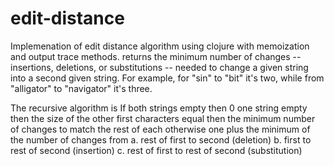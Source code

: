 # edit-distance
Implemenation of edit distance algorithm using clojure with memoization and output trace methods.
returns the minimum number of changes -- insertions, deletions, or substitutions -- needed to change a given string into a second given string. For example, for "sin" to "bit" it's two, while from "alligator" to "navigator" it's three.

The recursive algorithm is
If 
  both strings empty then 0
  one string empty then the size of the other
  first characters equal then the minimum number of changes to match the 
    rest of each 
  otherwise one plus the minimum of the number of changes from
    a. rest of first to second            (deletion)
    b. first to rest of second            (insertion)
    c. rest of first to rest of second    (substitution)
